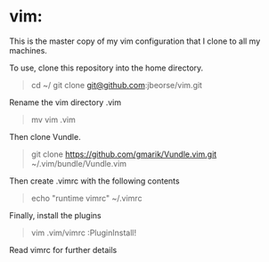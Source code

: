 # vim:
This is the master copy of my vim configuration that I clone to all my machines.

To use, clone this repository into the home directory.
> cd ~/
> git clone git@github.com:jbeorse/vim.git

Rename the vim directory .vim
> mv vim .vim

Then clone Vundle.
> git clone https://github.com/gmarik/Vundle.vim.git ~/.vim/bundle/Vundle.vim

Then create .vimrc with the following contents
> echo "runtime vimrc" ~/.vimrc

Finally, install the plugins
> vim .vim/vimrc
> :PluginInstall!

Read vimrc for further details
